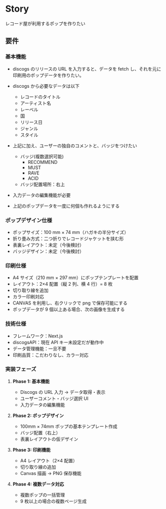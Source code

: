 # Story

レコード屋が利用するポップを作りたい

## 要件

### 基本機能

- discogs のリリースの URL を入力すると、データを fetch し、それを元に印刷用のポップデータを作りたい。
- discogs から必要なデータは以下

  - レコードのタイトル
  - アーティスト名
  - レーベル
  - 国
  - リリース日
  - ジャンル
  - スタイル

- 上記に加え、ユーザーの独自のコメントと、バッジをつけたい

  - バッジ(複数選択可能)
    - RECOMMEND
    - MUST
    - RAVE
    - ACID
  - バッジ配置場所：右上

- 入力データの編集機能が必要
- 上記のポップデータを一度に何個も作れるようにする

### ポップデザイン仕様

- ポップサイズ：100 mm × 74 mm（ハガキの半分サイズ）
- 折り畳み方式：二つ折りでレコードジャケットを挟む形
- 表裏レイアウト：未定（今後検討）
- バッジデザイン：未定（今後検討）

### 印刷仕様

- A4 サイズ（210 mm × 297 mm）にポップテンプレートを配置
- レイアウト：2×4 配置（縦 2 列、横 4 行）= 8 枚
- 切り取り線を追加
- カラー印刷対応
- CANVAS を利用し、右クリックで png で保存可能にする
- ポップデータが 9 個以上ある場合、次の画像を生成する

### 技術仕様

- フレームワーク：Next.js
- discogsAPI：現在 API キー未設定だが動作中
- データ管理機能：一旦不要
- 印刷品質：こだわりなし、カラー対応

### 実装フェーズ

1. **Phase 1: 基本機能**

   - Discogs の URL 入力 → データ取得・表示
   - ユーザーコメント・バッジ選択 UI
   - 入力データの編集機能

2. **Phase 2: ポップデザイン**

   - 100mm × 74mm ポップの基本テンプレート作成
   - バッジ配置（右上）
   - 表裏レイアウトの仮デザイン

3. **Phase 3: 印刷機能**

   - A4 レイアウト（2×4 配置）
   - 切り取り線の追加
   - Canvas 描画 → PNG 保存機能

4. **Phase 4: 複数データ対応**
   - 複数ポップの一括管理
   - 9 枚以上の場合の複数ページ生成

